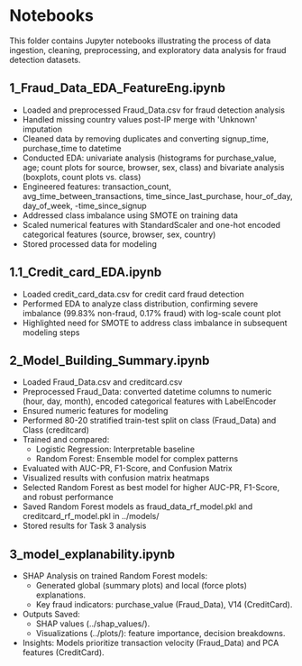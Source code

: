 # Notebooks

This folder contains Jupyter notebooks illustrating the process of data ingestion, cleaning, preprocessing, and exploratory data analysis for fraud detection datasets.

## 1_Fraud_Data_EDA_FeatureEng.ipynb

- Loaded and preprocessed Fraud_Data.csv for fraud detection analysis
- Handled missing country values post-IP merge with 'Unknown' imputation
- Cleaned data by removing duplicates and converting signup_time, purchase_time to datetime
- Conducted EDA: univariate analysis (histograms for purchase_value, age; count plots for source, browser, sex, class) and bivariate analysis (boxplots, count plots vs. class)
- Engineered features: transaction_count, avg_time_between_transactions, time_since_last_purchase, hour_of_day, day_of_week, -time_since_signup
- Addressed class imbalance using SMOTE on training data
- Scaled numerical features with StandardScaler and one-hot encoded categorical features (source, browser, sex, country)
- Stored processed data for modeling

## 1.1_Credit_card_EDA.ipynb

- Loaded credit_card_data.csv for credit card fraud detection
- Performed EDA to analyze class distribution, confirming severe imbalance (99.83% non-fraud, 0.17% fraud) with log-scale count plot
- Highlighted need for SMOTE to address class imbalance in subsequent modeling steps

## 2_Model_Building_Summary.ipynb

- Loaded Fraud_Data.csv and creditcard.csv
- Preprocessed Fraud_Data: converted datetime columns to numeric (hour, day, month), encoded categorical features with LabelEncoder
- Ensured numeric features for modeling
- Performed 80-20 stratified train-test split on class (Fraud_Data) and Class (creditcard)
- Trained and compared:
    - Logistic Regression: Interpretable baseline
    - Random Forest: Ensemble model for complex patterns
- Evaluated with AUC-PR, F1-Score, and Confusion Matrix
- Visualized results with confusion matrix heatmaps
- Selected Random Forest as best model for higher AUC-PR, F1-Score, and robust performance
- Saved Random Forest models as fraud_data_rf_model.pkl and creditcard_rf_model.pkl in ../models/
- Stored results for Task 3 analysis

## 3_model_explanability.ipynb

- SHAP Analysis on trained Random Forest models:
    - Generated global (summary plots) and local (force plots) explanations.
    - Key fraud indicators: purchase_value (Fraud_Data), V14 (CreditCard).
- Outputs Saved:
    - SHAP values (../shap_values/).
    - Visualizations (../plots/): feature importance, decision breakdowns.
- Insights: Models prioritize transaction velocity (Fraud_Data) and PCA features (CreditCard).